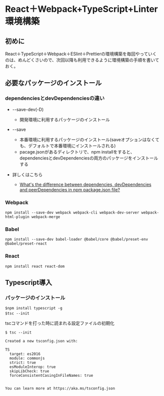 
<h1>React＋Webpack+TypeScript+Linter環境構築</h1>

<h2>初めに</h2>
React＋TypeScript＋Webpack＋ESlint＋Prettierの環境構築を毎回やっていくのは、めんどくさいので、次回以降も利用できるように環境構築の手順を書いておく。

<h2>必要なパッケージのインストール</h2>
<h3>dependenciesとdevDependenciesの違い</h3>

- --save-dev(-D)
    - 開発環境に利用するパッケージのインストール<br>

- --save
    - 本番環境に利用するパッケージのインストール(saveオプションはなくても、デフォルトで本番環境にインストールされる)
    - pacage.jsonがあるディレクトリで、npm installをすると、dependenciesとdevDependenciesの両方のパッケージをインストールする
- 詳しくはこちら
    - [What's the difference between dependencies, devDependencies and peerDependencies in npm package.json file?](https://stackoverflow.com/questions/18875674/whats-the-difference-between-dependencies-devdependencies-and-peerdependencies)

<h3>Webpack</h3>

```
npm install --save-dev webpack webpack-cli webpack-dev-server webpack-html-plugin webpack-merge 
```
<h3>Babel</h3>

```
npm install --save-dev babel-loader @babel/core @babel/preset-env @babel/preset-react
```
<h3>React</h3>

```
npm install react react-dom
```

<h2>Typescript導入</h2>
<h3>パッケージのインストール</h3>

```
$npm install typescript -g
$tsc --init　
```
tscコマンドを打った時に読まれる設定ファイルの初期化
```
$ tsc --init

Created a new tsconfig.json with:                                                                                       
                                                                                                                     TS 
  target: es2016
  module: commonjs
  strict: true
  esModuleInterop: true
  skipLibCheck: true
  forceConsistentCasingInFileNames: true


You can learn more at https://aka.ms/tsconfig.json
```
